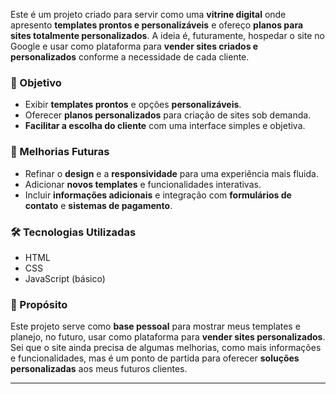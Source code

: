 Este é um projeto criado para servir como uma **vitrine digital** onde apresento **templates prontos e personalizáveis** e ofereço **planos para sites totalmente personalizados**. A ideia é, futuramente, hospedar o site no Google e usar como plataforma para **vender sites criados e personalizados** conforme a necessidade de cada cliente.

### 🚀 Objetivo

- Exibir **templates prontos** e opções **personalizáveis**.
- Oferecer **planos personalizados** para criação de sites sob demanda.
- **Facilitar a escolha do cliente** com uma interface simples e objetiva.

### 🔧 Melhorias Futuras

- Refinar o **design** e a **responsividade** para uma experiência mais fluida.
- Adicionar **novos templates** e funcionalidades interativas.
- Incluir **informações adicionais** e integração com **formulários de contato** e **sistemas de pagamento**.

### 🛠️ Tecnologias Utilizadas

- HTML
- CSS
- JavaScript (básico)

### 🎯 Propósito

Este projeto serve como **base pessoal** para mostrar meus templates e planejo, no futuro, usar como plataforma para **vender sites personalizados**. Sei que o site ainda precisa de algumas melhorias, como mais informações e funcionalidades, mas é um ponto de partida para oferecer **soluções personalizadas** aos meus futuros clientes.

---


